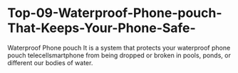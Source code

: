 # Top-09-Waterproof-Phone-pouch-That-Keeps-Your-Phone-Safe-
Waterproof Phone pouch It is a system that protects your waterproof phone pouch telecellsmartphone from being dropped or broken in pools, ponds, or different our bodies of water. 

